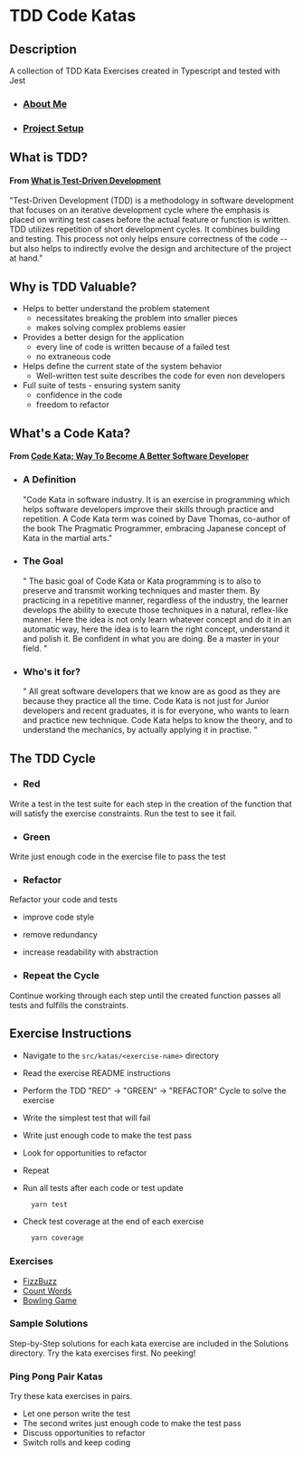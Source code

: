 # TDD Code Katas

## Description
A collection of TDD Kata Exercises created in Typescript and tested with Jest

- ### [About Me](ABOUTME.md)
- ### [Project Setup](SETUP.md)

## What is TDD?
#### From [What is Test-Driven Development](https://testdriven.io/test-driven-development/)

"Test-Driven Development (TDD) is a methodology in software development that focuses on an iterative development cycle where the emphasis is placed on writing test cases before the actual feature or function is written. TDD utilizes repetition of short development cycles. It combines building and testing. This process not only helps ensure correctness of the code -- but also helps to indirectly evolve the design and architecture of the project at hand."

## Why is TDD Valuable?
- Helps to better understand the problem statement
  - necessitates breaking the problem into smaller pieces
  - makes solving complex problems easier
- Provides a better design for the application
  - every line of code is written because of a failed test
  - no extraneous code
- Helps define the current state of the system behavior
  - Well-written test suite describes the code for even non developers
- Full suite of tests - ensuring system sanity
  - confidence in the code
  - freedom to refactor

## What's a Code Kata?

#### From [Code Kata; Way To Become A Better Software Developer](https://apiumhub.com/tech-blog-barcelona/code-kata/)

- ### A Definition

  "Code Kata in software industry. It is an exercise in programming which helps software developers improve their skills through practice and repetition. A Code Kata term was coined by Dave Thomas, co-author of the book The Pragmatic Programmer, embracing Japanese concept of Kata in the martial arts."

- ### The Goal
  "
  The basic goal of Code Kata or Kata programming is to also to preserve and transmit working techniques and master them. By practicing in a repetitive manner, regardless of the industry, the learner develops the ability to execute those techniques in a natural, reflex-like manner. Here the idea is not only learn whatever concept and do it in an automatic way, here the idea is to learn the right concept, understand it and polish it. Be confident in what you are doing. Be a master in your field.
  "

- ### Who's it for?
  "
  All great software developers that we know are as good as they are because they practice all the time. Code Kata is not just for Junior developers and recent graduates, it is for everyone, who wants to learn and practice new technique. Code Kata helps to know the theory, and to understand the mechanics, by actually applying it in practise.
  "

## The TDD Cycle

- ### Red
Write a test in the test suite for each step in the creation of the function that will satisfy the exercise constraints.
Run the test to see it fail.

- ### Green
Write just enough code in the exercise file to pass the test

- ### Refactor
Refactor your code and tests
- improve code style
- remove redundancy
- increase readability with abstraction

- ### Repeat the Cycle
Continue working through each step until the created function passes all tests and fulfills the constraints.

## Exercise Instructions
- Navigate to the `src/katas/<exercise-name>` directory
- Read the exercise README instructions
- Perform the TDD "RED" -> "GREEN" -> "REFACTOR" Cycle to solve the exercise
- Write the simplest test that will fail
- Write just enough code to make the test pass
- Look for opportunities to refactor
- Repeat

- Run all tests after each code or test update
  ```zsh 
    yarn test
  ``` 
- Check test coverage at the end of each exercise
  ```zsh 
    yarn coverage
  ``` 

### Exercises

- [FizzBuzz](src/katas/fizzbuzz/README.md)
- [Count Words](src/katas/countwords/README.md)
- [Bowling Game](src/katas/bowlinggame/README.md)

### Sample Solutions
Step-by-Step solutions for each kata exercise are included in the Solutions directory.
Try the kata exercises first. No peeking!

### Ping Pong Pair Katas
Try these kata exercises in pairs. 
- Let one person write the test
- The second writes just enough code to make the test pass
- Discuss opportunities to refactor
- Switch rolls and keep coding
